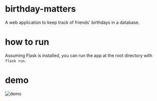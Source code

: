 # birthday-matters
A web application to keep track of friends' birthdays in a database.
# how to run
Assuming Flask is installed, you can run the app at the root directory with `flask run`.
# demo
![demo](https://user-images.githubusercontent.com/74629333/231775043-d23ecb16-e663-4716-83b1-77d306d5b72a.gif)
